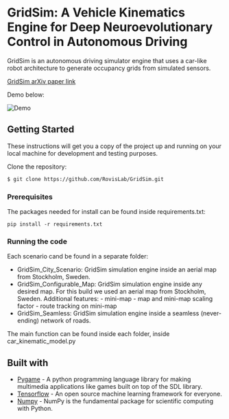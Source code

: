 # GridSim: A Vehicle Kinematics Engine for Deep Neuroevolutionary Control in Autonomous Driving

GridSim is an autonomous driving simulator engine that uses a car-like robot architecture to generate occupancy grids from simulated sensors.

[GridSim arXiv paper link](https://arxiv.org/abs/1901.05195)

Demo below: 

![Demo](https://github.com/RovisLab/GridSim/raw/master/GridSim_Scenarios/resources/gif/grid_sim_demo_as_gif.gif)

## Getting Started

These instructions will get you a copy of the project up and running on your local machine for development and testing purposes.

Clone the repository:
```bash
$ git clone https://github.com/RovisLab/GridSim.git
```

### Prerequisites

The packages needed for install can be found inside requirements.txt: 

```
pip install -r requirements.txt
```

### Running the code

Each scenario cand be found in a separate folder:
* GridSim_City_Scenario: GridSim simulation engine inside an aerial map from Stockholm, Sweden.
* GridSim_Configurable_Map: GridSim simulation engine inside any desired map. For this build we used an aerial map from Stockholm, Sweden. Additional features: - mini-map - map and mini-map scaling factor - route tracking on mini-map
* GridSim_Seamless: GridSim simulation engine inside a seamless (never-ending) network of roads.

The main function can be found inside each folder, inside car_kinematic_model.py

## Built with

* [Pygame](https://www.pygame.org/news) - A python programming language library for making multimedia applications like games built on top of the SDL library.
* [Tensorflow](https://www.tensorflow.org/) - An open source machine learning framework for everyone.
* [Numpy](http://www.numpy.org/) - NumPy is the fundamental package for scientific computing with Python.

